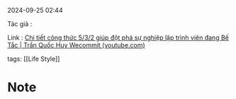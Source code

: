 2024-09-25 02:44

Tác giả :

Link : [Chi tiết công thức 5/3/2 giúp đột phá sự nghiệp lập trình viên đang Bế Tắc | Trần Quốc Huy Wecommit (youtube.com)](https://www.youtube.com/watch?v=v2gzKl1yyew)

tags: [[Life Style]]
# Note


